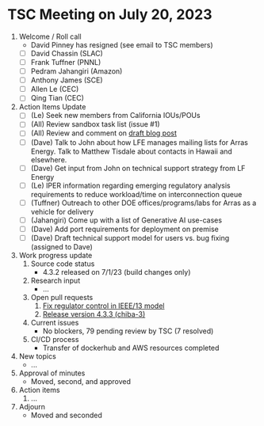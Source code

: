 # TSC Meeting on July 20, 2023

1. Welcome / Roll call
   - David Pinney has resigned (see email to TSC members)
   - [ ] David Chassin (SLAC)
   - [ ] Frank Tuffner (PNNL)
   - [ ] Pedram Jahangiri (Amazon)
   - [ ] Anthony James (SCE)
   - [ ] Allen Le (CEC)
   - [ ] Qing Tian (CEC)
2. Action Items Update
   - [ ] (Le) Seek new members from California IOUs/POUs
   - [ ] (All) Review sandbox task list (issue #1)
   - [ ] (All) Review and comment on [draft blog post](https://docs.google.com/document/d/1BiNohquOMhAvsj0Wu6RmQ0Owjoad7dFo5Ava_Y3J-Iw/edit)
   - [ ] (Dave) Talk to John about how LFE manages mailing lists for Arras Energy. Talk to Matthew Tisdale about contacts in Hawaii and elsewhere.
   - [ ] (Dave) Get input from John on technical support strategy from LF Energy
   - [ ] (Le) IPER information regarding emerging regulatory analysis requirements to reduce workload/time on interconnection queue
   - [ ] (Tuffner) Outreach to other DOE offices/programs/labs for Arras as a vehicle for delivery
   - [ ] (Jahangiri) Come up with a list of Generative AI use-cases
   - [ ] (Dave) Add port requirements for deployment on premise
   - [ ] (Dave) Draft technical support model for users vs. bug fixing (assigned to Dave)
3. Work progress update
   1. Source code status
      - 4.3.2 released on 7/1/23 (build changes only)
   2. Research input
      - ...
   3. Open pull requests
        1. [Fix regulator control in IEEE/13 model](../../../gridlabd/pull/1309)
        2. [Release version 4.3.3 (chiba-3)](../../../gridlabd/pull/1306)
   4. Current issues
      - No blockers, 79 pending review by TSC (7 resolved)
   5. CI/CD process
      - Transfer of dockerhub and AWS resources completed
4. New topics 
   - ...
5. Approval of minutes
   - Moved, second, and approved
6. Action items 
   1. ...
7. Adjourn
   - Moved and seconded
